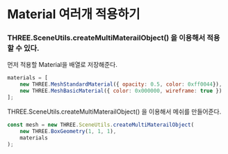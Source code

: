 # Material 여러개 적용하기
### **THREE.SceneUtils.createMultiMaterailObject() 을 이용해서 적용할 수 있다.**
먼저 적용할 Material을 배열로 저장해준다.
```js
materials = [
    new THREE.MeshStandardMaterial({ opacity: 0.5, color: 0xff0044}),
    new THREE.MeshBasicMaterial({ color: 0x000000, wireframe: true })
];
```
THREE.SceneUtils.createMultiMaterailObject() 을 이용해서 메쉬를 만들어준다.
```js
const mesh = new THREE.SceneUtils.createMultiMaterailObject(
    new THREE.BoxGeometry(1, 1, 1),
    materials
);
```
